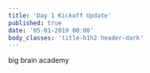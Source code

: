 ```yaml
---
title: 'Day 1 Kickoff Update'
published: true
date: '05-01-2019 00:00'
body_classes: 'title-h1h2 header-dark'
---
```


big brain academy

